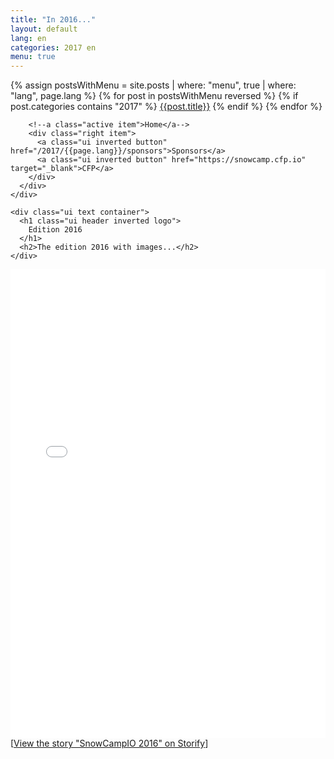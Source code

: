 ```yaml
---
title: "In 2016..."
layout: default
lang: en
categories: 2017 en
menu: true
---
```

<div class="previous-edition-header ui inverted vertical masthead center aligned segment">
  <div class="ui container">
    <div class="ui large secondary inverted pointing menu">
        <a class="toc item">
          <i class="sidebar icon"></i>
        </a>
        {% assign postsWithMenu = site.posts | where: "menu", true | where: "lang", page.lang %}
        {% for post in postsWithMenu reversed %}
          {% if post.categories contains "2017" %}
            <a class="item" href="{{post.id}}">{{post.title}}</a>
          {% endif %}
        {% endfor %}

        <!--a class="active item">Home</a-->
        <div class="right item">
          <a class="ui inverted button" href="/2017/{{page.lang}}/sponsors">Sponsors</a>
          <a class="ui inverted button" href="https://snowcamp.cfp.io" target="_blank">CFP</a>
        </div>
      </div>
    </div>

    <div class="ui text container">
      <h1 class="ui header inverted logo">
        Edition 2016
      </h1>
      <h2>The edition 2016 with images...</h2>
    </div>
</div>

<div class="ui text container"><iframe src="//storify.com/SnowCampIO/snowcampio-2016/embed?header=false&border=false&template=grid" width="100%" height="750" frameborder="no" allowtransparency="true"></iframe><script src="//storify.com/SnowCampIO/snowcampio-2016.js?header=false&border=false&template=grid"></script><noscript>[<a href="//storify.com/SnowCampIO/snowcampio-2016" target="_blank">View the story "SnowCampIO 2016" on Storify</a>]</noscript></div>
